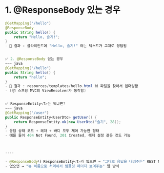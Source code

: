 # 1. @ResponseBody 있는 경우
~~~ java
@GetMapping("/hello")
@ResponseBody
public String hello() {
    return "Hello, 슬기!";
}
- 📌 결과 : 클라이언트에 "Hello, 슬기!" 라는 텍스트가 그대로 응답됨


✅ 2. @ResponseBody 없는 경우
~~~ java
@GetMapping("/hello")
public String hello() {
    return "hello";
}
- 📌 결과 : resources/templates/hello.html 뷰 파일을 찾아서 렌더링함
- (📦 스프링 MVC의 ViewResolver가 동작함)


✅ ResponseEntity<T>는 뭐냐면?
~~~ java
@GetMapping("/user")
public ResponseEntity<UserDto> getUser() {
    return ResponseEntity.ok(new UserDto("슬기", 28));
}
- 응답 상태 코드 + 헤더 + 바디 모두 제어 가능한 형태
- 예를 들어 404 Not Found, 201 Created, 헤더 설정 같은 것도 가능



----

- @ResponseBody나 ResponseEntity<T>가 있으면 → "그대로 응답을 내려주는" REST 방식
- 없으면 → "뷰 이름으로 처리해서 템플릿 페이지 보여주는" 웹 방식